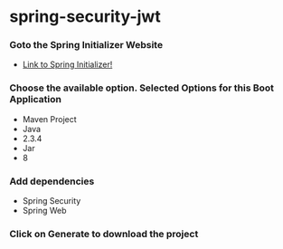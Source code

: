 # spring-security-jwt

### Goto the Spring Initializer Website
  - [Link to Spring Initializer!](https://start.spring.io/)
  
### Choose the available option. Selected Options for this Boot Application
  - Maven Project
  - Java
  - 2.3.4
  - Jar
  - 8
  
### Add dependencies
  - Spring Security
  - Spring Web

### Click on Generate to download the project